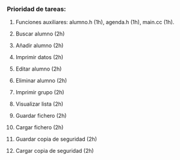### Prioridad de tareas:

1. Funciones auxiliares: alumno.h (1h), agenda.h (1h), main.cc (1h).

2. Buscar alumno (2h)

3. Añadir alumno (2h)

4. Imprimir datos (2h)

5. Editar alumno (2h)

6. Eliminar alumno (2h)

7. Imprimir grupo (2h)

8. Visualizar lista (2h)

9. Guardar fichero (2h)

10. Cargar fichero (2h)

11. Guardar copia de seguridad (2h)

12. Cargar copia de seguridad (2h)
